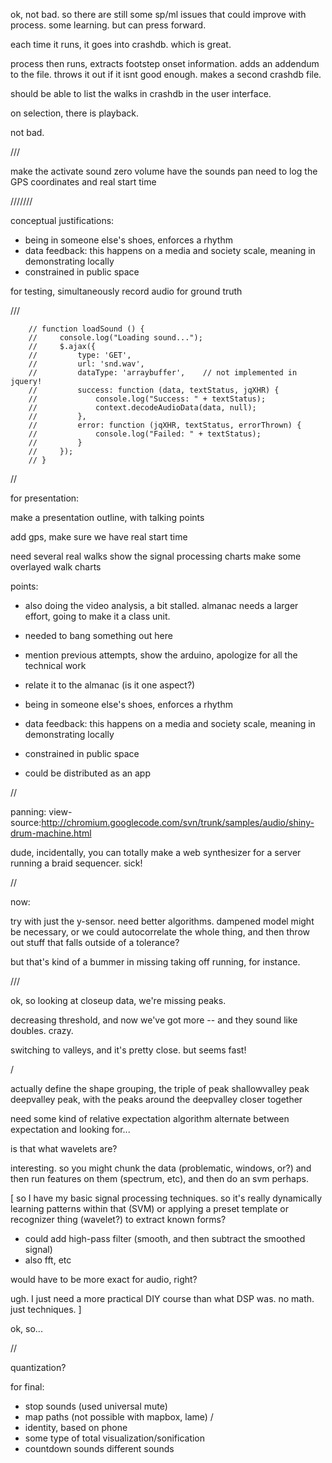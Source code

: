 
ok, not bad. so there are still some sp/ml issues that could improve with process. some learning. but can press forward.

each time it runs, it goes into crashdb. which is great.

process then runs, extracts footstep onset information. adds an addendum to the file. throws it out if it isnt good enough. makes a second crashdb file.

should be able to list the walks in crashdb in the user interface.

on selection, there is playback.

not bad.

///

make the activate sound zero volume
have the sounds pan
need to log the GPS coordinates and real start time




///////

conceptual justifications:

- being in someone else's shoes, enforces a rhythm
- data feedback: this happens on a media and society scale, meaning in demonstrating locally
- constrained in public space


for testing, simultaneously record audio for ground truth





///

        // function loadSound () {
        //     console.log("Loading sound...");
        //     $.ajax({
        //         type: 'GET',
        //         url: 'snd.wav', 
        //         dataType: 'arraybuffer',    // not implemented in jquery!
        //         success: function (data, textStatus, jqXHR) {
        //             console.log("Success: " + textStatus);
        //             context.decodeAudioData(data, null);
        //         },
        //         error: function (jqXHR, textStatus, errorThrown) {
        //             console.log("Failed: " + textStatus);
        //         }
        //     });
        // }




//

for presentation:

make a presentation outline, with talking points

add gps, make sure we have real start time

need several real walks
show the signal processing charts
make some overlayed walk charts

points:
- also doing the video analysis, a bit stalled. almanac needs a larger effort, going to make it a class unit.
- needed to bang something out here

- mention previous attempts, show the arduino, apologize for all the technical work
- relate it to the almanac (is it one aspect?)

- being in someone else's shoes, enforces a rhythm

- data feedback: this happens on a media and society scale, meaning in demonstrating locally
- constrained in public space
- could be distributed as an app


//


panning: view-source:http://chromium.googlecode.com/svn/trunk/samples/audio/shiny-drum-machine.html


dude, incidentally, you can totally make a web synthesizer for a server running a braid sequencer. sick!



//


now:

try with just the y-sensor. need better algorithms. dampened model might be necessary, or we could autocorrelate the whole thing, and then throw out stuff that falls outside of a tolerance?

but that's kind of a bummer in missing taking off running, for instance.

///


ok, so looking at closeup data, we're missing peaks.

decreasing threshold, and now we've got more -- and they sound like doubles. crazy.

switching to valleys, and it's pretty close. but seems fast!

/

actually define the shape grouping, the triple of peak shallowvalley peak deepvalley peak, with the peaks around the deepvalley closer together

need some kind of relative expectation algorithm
alternate between expectation and looking for...

is that what wavelets are?

interesting. so you might chunk the data (problematic, windows, or?) and then run features on them (spectrum, etc), and then do an svm perhaps.

[
so I have my basic signal processing techniques. so it's really dynamically learning patterns within that (SVM) or applying a preset template or recognizer thing (wavelet?) to extract known forms?

- could add high-pass filter (smooth, and then subtract the smoothed signal)
- also fft, etc

would have to be more exact for audio, right?

ugh. I just need a more practical DIY course than what DSP was. no math. just techniques.
]

ok, so...

//

quantization?


for final:

- stop sounds (used universal mute)
- map paths (not possible with mapbox, lame)
/
- identity, based on phone
- some type of total visualization/sonification
- countdown sounds different sounds


